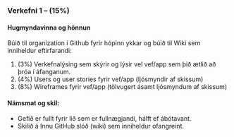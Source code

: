 ### Verkefni 1 – (15%)

#### Hugmyndavinna og hönnun
Búið til organization í Github fyrir hópinn ykkar og  búið til Wiki sem inniheldur eftirfarandi:

1. (3%) Verkefnalýsing sem skýrir og lýsir vel vef/app sem þið ætlið að þróa í áfanganum.
1. (4%) Users og user stories fyrir vef/app (ljósmyndir af skissum)
1. (8%) Wireframes fyrir vef/app (tölvugert ásamt ljósmyndum af skissum)

#### Námsmat og skil:
* Gefið er fullt fyrir lið sem er fullnægjandi, hálft ef ábótavant.
* Skilið á Innu GitHub slóð (wiki) sem inniheldur ofangreint.
